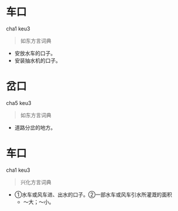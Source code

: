 # 车口
cha1 keu3
> 如东方言词典
- 安放水车的口子。
- 安装抽水机的口子。

# 岔口
cha5 keu3
> 如东方言词典
- 道路分岔的地方。

# 车口
cha1 keu3
> 兴化方言词典
- ①水车或风车进、出水的口子。②一部水车或风车引水所灌溉的面积
  - ～大；～小。
